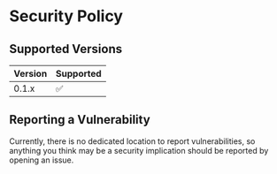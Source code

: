 # Security Policy

## Supported Versions

| Version | Supported          |
| ------- | ------------------ |
| 0.1.x   | :white_check_mark: |

## Reporting a Vulnerability

Currently, there is no dedicated location to report vulnerabilities, so anything you think may be a security implication
should be reported by opening an issue.
